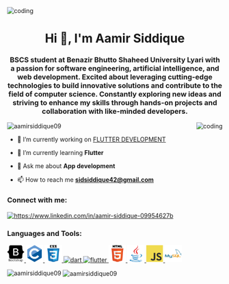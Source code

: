 <img  height="350px"  width="100%" src="https://github.com/Aamirsiddique09/Aamirsiddique09/blob/main/Aamirsiddique.png" alt="coding">
<h1 align="center">Hi 👋, I'm Aamir Siddique</h1>
<h3 align="center">BSCS student at Benazir Bhutto Shaheed University Lyari with a passion for software engineering, artificial intelligence, and web development. Excited about leveraging cutting-edge technologies to build innovative solutions and contribute to the field of computer science. Constantly exploring new ideas and striving to enhance my skills through hands-on projects and collaboration with like-minded developers.</h3>
<img align="right" with="300" height="300" src="https://gifdb.com/images/high/animated-man-computer-coding-nae6mec378lsg1i3.gif" alt="coding">
<p align="left"> <img src="https://komarev.com/ghpvc/?username=aamirsiddique09&label=Profile%20views&color=0e75b6&style=flat" alt="aamirsiddique09" /> </p>


- 🔭 I’m currently working on [FLUTTER DEVELOPMENT](https://github.com/Aamirsiddique09)

- 🌱 I’m currently learning **Flutter**

- 💬 Ask me about **App development**

- 📫 How to reach me **sidsiddique42@gmail.com**

<h3 align="left">Connect with me:</h3>
<p align="left">
<a href="https://linkedin.com/in/https://www.linkedin.com/in/aamir-siddique-09954627b" target="blank"><img align="center" src="https://raw.githubusercontent.com/rahuldkjain/github-profile-readme-generator/master/src/images/icons/Social/linked-in-alt.svg" alt="https://www.linkedin.com/in/aamir-siddique-09954627b" height="30" width="40" /></a>
</p>

<h3 align="left">Languages and Tools:</h3>
<p align="left"> <a href="https://getbootstrap.com" target="_blank" rel="noreferrer"> <img src="https://raw.githubusercontent.com/devicons/devicon/master/icons/bootstrap/bootstrap-plain-wordmark.svg" alt="bootstrap" width="40" height="40"/> </a> <a href="https://www.cprogramming.com/" target="_blank" rel="noreferrer"> <img src="https://raw.githubusercontent.com/devicons/devicon/master/icons/c/c-original.svg" alt="c" width="40" height="40"/> </a> <a href="https://www.w3schools.com/css/" target="_blank" rel="noreferrer"> <img src="https://raw.githubusercontent.com/devicons/devicon/master/icons/css3/css3-original-wordmark.svg" alt="css3" width="40" height="40"/> </a> <a href="https://dart.dev" target="_blank" rel="noreferrer"> <img src="https://www.vectorlogo.zone/logos/dartlang/dartlang-icon.svg" alt="dart" width="40" height="40"/> </a> <a href="https://flutter.dev" target="_blank" rel="noreferrer"> <img src="https://www.vectorlogo.zone/logos/flutterio/flutterio-icon.svg" alt="flutter" width="40" height="40"/> </a> <a href="https://www.w3.org/html/" target="_blank" rel="noreferrer"> <img src="https://raw.githubusercontent.com/devicons/devicon/master/icons/html5/html5-original-wordmark.svg" alt="html5" width="40" height="40"/> </a> <a href="https://www.java.com" target="_blank" rel="noreferrer"> <img src="https://raw.githubusercontent.com/devicons/devicon/master/icons/java/java-original.svg" alt="java" width="40" height="40"/> </a> <a href="https://developer.mozilla.org/en-US/docs/Web/JavaScript" target="_blank" rel="noreferrer"> <img src="https://raw.githubusercontent.com/devicons/devicon/master/icons/javascript/javascript-original.svg" alt="javascript" width="40" height="40"/> </a> <a href="https://www.mysql.com/" target="_blank" rel="noreferrer"> <img src="https://raw.githubusercontent.com/devicons/devicon/master/icons/mysql/mysql-original-wordmark.svg" alt="mysql" width="40" height="40"/> </a> </p>

<p><img align="left" src="https://github-readme-stats.vercel.app/api/top-langs?username=aamirsiddique09&show_icons=true&locale=en&layout=compact" alt="aamirsiddique09" /></p>

<p>&nbsp;<img align="center" src="https://github-readme-stats.vercel.app/api?username=aamirsiddique09&show_icons=true&locale=en" alt="aamirsiddique09" /></p>
